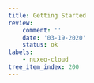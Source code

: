 ```yaml
---
title: Getting Started
review:
    comment: ''
    date: '03-19-2020'
    status: ok
labels:
    - nuxeo-cloud
tree_item_index: 200
---
```


##
